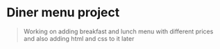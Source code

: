 # Diner menu project

>Working on adding breakfast and lunch menu with different prices and also adding html and css to it later